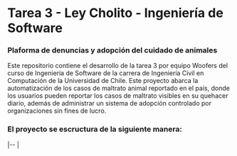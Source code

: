# Tarea 3 - Ley Cholito - Ingeniería de Software

### Plaforma de denuncias y adopción del cuidado de animales

Este repositorio contiene el desarrollo de la tarea 3 por equipo Woofers del curso de Ingeniería de Software de la carrera de Ingeniería Civil en Computación de la Universidad de Chile. Este proyecto abarca la automatización de los casos de maltrato animal
reportado en el país, donde los usuarios pueden reportar los casos de maltrato visibles en su quehacer diario, además de administrar un sistema de adopción controlado por organizaciones sin fines de lucro.

### El proyecto se escructura de la siguiente manera:

|--
|
